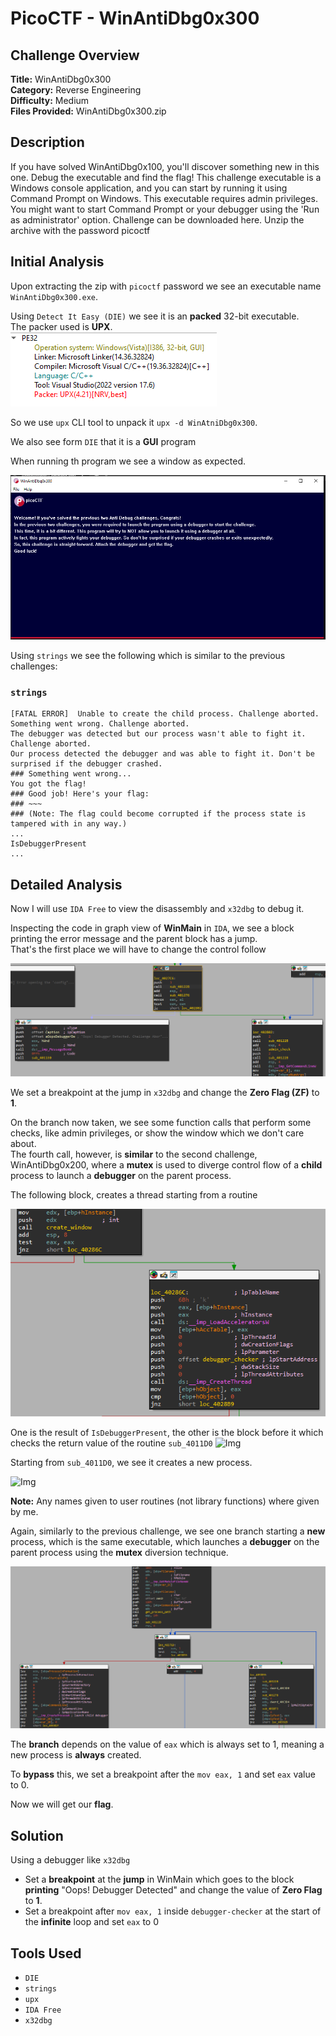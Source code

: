 # PicoCTF - WinAntiDbg0x300

## Challenge Overview
**Title:** WinAntiDbg0x300  
**Category:** Reverse Engineering  
**Difficulty:** Medium  
**Files Provided:** WinAntiDbg0x300.zip

## Description
If you have solved WinAntiDbg0x100, you'll discover something new in this one. Debug the executable and find the flag! This challenge executable is a Windows console application, and you can start by running it using Command Prompt on Windows. This executable requires admin privileges. You might want to start Command Prompt or your debugger using the 'Run as administrator' option. Challenge can be downloaded here. Unzip the archive with the password picoctf 

## Initial Analysis
Upon extracting the zip with `picoctf` password we see an executable name `WinAntiDbg0x300.exe`.

Using `Detect It Easy (DIE)` we see it is an **packed** 32-bit executable.  
The packer used is **UPX**.  
![Img](resources/upx.png)

So we use `upx` CLI tool to unpack it `upx -d WinAtniDbg0x300`.

We also see form `DIE` that it is a **GUI** program

When running th program we see a window as expected.

![Img](resources/program-window.png)

Using `strings` we see the following which is similar to the previous challenges:

### `strings`
```
[FATAL ERROR]  Unable to create the child process. Challenge aborted.
Something went wrong. Challenge aborted.
The debugger was detected but our process wasn't able to fight it. Challenge aborted.
Our process detected the debugger and was able to fight it. Don't be surprised if the debugger crashed.
### Something went wrong...
You got the flag!
### Good job! Here's your flag:
### ~~~
### (Note: The flag could become corrupted if the process state is tampered with in any way.)
...
IsDebuggerPresent
...
```

## Detailed Analysis
Now I will use `IDA Free` to view the disassembly and `x32dbg` to debug it.

Inspecting the code in graph view of **WinMain** in `IDA`, we see a block printing the error message and the parent block has a jump.  
That's the first place we will have to change the control follow

![Img](resources/first-bypass.png)

We set a breakpoint at the jump in `x32dbg` and change the **Zero Flag (ZF)** to **1**.

On the branch now taken, we see some function calls that perform some checks, like admin privileges, or show the window which we don't care about.  
The fourth call, however, is **similar** to the second challenge, WinAntiDbg0x200, where a **mutex** is used to diverge control flow of a **child** process to launch a **debugger** on the parent process.  

The following block, creates a thread starting from a routine

![Img](resources/debugger-checker.png)

One is the result of `IsDebuggerPresent`, the other is the block before it which checks the return value of the routine `sub_4011D0`
![Img](resources/debugger-found.png)

Starting from `sub_4011D0`, we see it creates a new process.

![Img](resources/create-process.png)

**Note:** Any names given to user routines (not library functions) where given by me.

Again, similarly to the previous challenge, we see one branch starting a **new** process, which is the same executable, which launches a **debugger** on the parent process using the **mutex** diversion technique.  

![Img](resources/checker-start.png)

The **branch** depends on the value of `eax` which is always set to 1, meaning a new process is **always** created.

To **bypass** this, we set a breakpoint after the `mov eax, 1` and set `eax` value to 0.

Now we will get our **flag**.

## Solution
Using a debugger like `x32dbg`
-  Set a **breakpoint** at the **jump** in WinMain which goes to the block **printing** "Oops! Debugger Detected" and change the value of **Zero Flag** to **1**.
- Set a breakpoint after `mov eax, 1` inside `debugger-checker` at the start of the **infinite** loop and set `eax` to 0

## Tools Used
- `DIE`
- `strings`
- `upx`
- `IDA Free`
- `x32dbg`